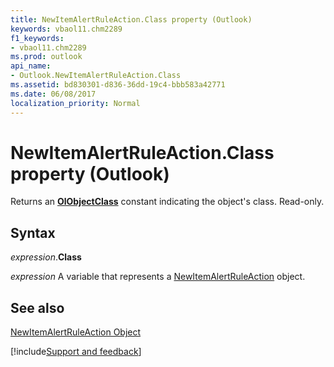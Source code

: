 ```yaml
---
title: NewItemAlertRuleAction.Class property (Outlook)
keywords: vbaol11.chm2289
f1_keywords:
- vbaol11.chm2289
ms.prod: outlook
api_name:
- Outlook.NewItemAlertRuleAction.Class
ms.assetid: bd830301-d836-36dd-19c4-bbb583a42771
ms.date: 06/08/2017
localization_priority: Normal
---
```



# NewItemAlertRuleAction.Class property (Outlook)

Returns an  **[OlObjectClass](Outlook.OlObjectClass.md)** constant indicating the object's class. Read-only.


## Syntax

_expression_.**Class**

_expression_ A variable that represents a [NewItemAlertRuleAction](Outlook.NewItemAlertRuleAction.md) object.


## See also


[NewItemAlertRuleAction Object](Outlook.NewItemAlertRuleAction.md)

[!include[Support and feedback](~/includes/feedback-boilerplate.md)]